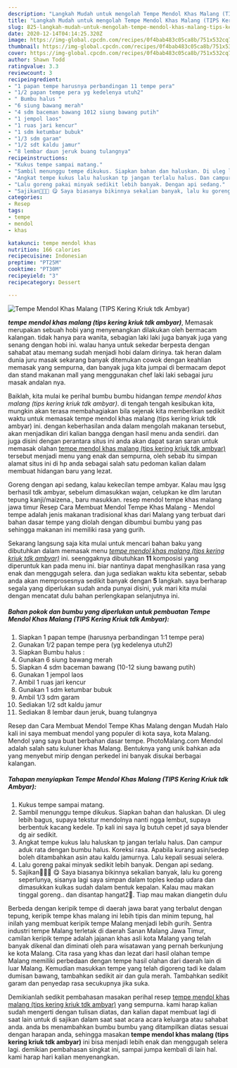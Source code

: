 ```yaml
---
description: "Langkah Mudah untuk mengolah Tempe Mendol Khas Malang (TIPS Kering Kriuk tdk Ambyar) yang Lezat Sekali"
title: "Langkah Mudah untuk mengolah Tempe Mendol Khas Malang (TIPS Kering Kriuk tdk Ambyar) yang Lezat Sekali"
slug: 825-langkah-mudah-untuk-mengolah-tempe-mendol-khas-malang-tips-kering-kriuk-tdk-ambyar-yang-lezat-sekali
date: 2020-12-14T04:14:25.320Z
image: https://img-global.cpcdn.com/recipes/0f4bab483c05ca8b/751x532cq70/tempe-mendol-khas-malang-tips-kering-kriuk-tdk-ambyar-foto-resep-utama.jpg
thumbnail: https://img-global.cpcdn.com/recipes/0f4bab483c05ca8b/751x532cq70/tempe-mendol-khas-malang-tips-kering-kriuk-tdk-ambyar-foto-resep-utama.jpg
cover: https://img-global.cpcdn.com/recipes/0f4bab483c05ca8b/751x532cq70/tempe-mendol-khas-malang-tips-kering-kriuk-tdk-ambyar-foto-resep-utama.jpg
author: Shawn Todd
ratingvalue: 3.3
reviewcount: 3
recipeingredient:
- "1 papan tempe harusnya perbandingan 11 tempe pera"
- "1/2 papan tempe pera yg kedelenya utuh2"
- " Bumbu halus "
- "6 siung bawang merah"
- "4 sdm baceman bawang 1012 siung bawang putih"
- "1 jempol laos"
- "1 ruas jari kencur"
- "1 sdm ketumbar bubuk"
- "1/3 sdm garam"
- "1/2 sdt kaldu jamur"
- "8 lembar daun jeruk buang tulangnya"
recipeinstructions:
- "Kukus tempe sampai matang."
- "Sambil menunggu tempe dikukus. Siapkan bahan dan haluskan. Di uleg lebih bagus, supaya tekstur mendolnya nanti ngga lembut, supaya berbentuk kacang kedele. Tp kali ini saya lg butuh cepet jd saya blender dg air sedikit."
- "Angkat tempe kukus lalu haluskan tp jangan terlalu halus. Dan campur aduk rata dengan bumbu halus. Koreksi rasa. Apabila kurang asin/sedep boleh ditambahkan asin atau kaldu jamurnya. Lalu kepali sesuai selera."
- "Lalu goreng pakai minyak sedikit lebih banyak. Dengan api sedang."
- "Sajikan🥰🥰🥰 😋 Saya biasanya bikinnya sekalian banyak, lalu ku goreng seperlunya, sisanya lagi saya simpan dalam toples kedap udara dan dimasukkan kulkas sudah dalam bentuk kepalan. Kalau mau makan tinggal goreng.. dan disantap hangat2🤤. Tiap mau makan diangetin dulu"
categories:
- Resep
tags:
- tempe
- mendol
- khas

katakunci: tempe mendol khas 
nutrition: 166 calories
recipecuisine: Indonesian
preptime: "PT25M"
cooktime: "PT30M"
recipeyield: "3"
recipecategory: Dessert

---
```



![Tempe Mendol Khas Malang (TIPS Kering Kriuk tdk Ambyar)](https://img-global.cpcdn.com/recipes/0f4bab483c05ca8b/751x532cq70/tempe-mendol-khas-malang-tips-kering-kriuk-tdk-ambyar-foto-resep-utama.jpg)

<b><i>tempe mendol khas malang (tips kering kriuk tdk ambyar)</i></b>, Memasak merupakan sebuah hobi yang menyenangkan dilakukan oleh bermacam kalangan. tidak hanya para wanita, sebagian laki laki juga banyak juga yang senang dengan hobi ini. walau hanya untuk sekedar berpesta dengan sahabat atau memang sudah menjadi hobi dalam dirinya. tak heran dalam dunia juru masak sekarang banyak ditemukan cowok dengan keahlian memasak yang sempurna, dan banyak juga kita jumpai di bermacam depot dan stand makanan mall yang menggunakan chef laki laki sebagai juru masak andalan nya.

Baiklah, kita mulai ke perihal bumbu bumbu hidangan <i>tempe mendol khas malang (tips kering kriuk tdk ambyar)</i>. di tengah tengah kesibukan kita, mungkin akan terasa membahagiakan bila sejenak kita memberikan sedikit waktu untuk memasak tempe mendol khas malang (tips kering kriuk tdk ambyar) ini. dengan keberhasilan anda dalam mengolah makanan tersebut, akan menjadikan diri kalian bangga dengan hasil menu anda sendiri. dan juga disini dengan perantara situs ini anda akan dapat saran saran untuk memasak olahan <u>tempe mendol khas malang (tips kering kriuk tdk ambyar)</u> tersebut menjadi menu yang enak dan sempurna, oleh sebab itu simpan alamat situs ini di hp anda sebagai salah satu pedoman kalian dalam membuat hidangan baru yang lezat.

Goreng dengan api sedang, kalau kekecilan tempe ambyar. Kalau mau lgsg berhasil tdk ambyar, sebelum dimasukkan wajan, celupkan ke dlm larutan tepung kanji/maizena., baru masukkan. resep mendol tempe khas malang jawa timur Resep Cara Membuat Mendol Tempe Khas Malang - Mendol tempe adalah jenis makanan tradisional khas dari Malang yang terbuat dari bahan dasar tempe yang diolah dengan dibumbui bumbu yang pas sehingga makanan ini memiliki rasa yang gurih.


Sekarang langsung saja kita mulai untuk mencari bahan baku yang dibutuhkan dalam memasak menu <u><i>tempe mendol khas malang (tips kering kriuk tdk ambyar)</i></u> ini. seenggaknya dibutuhkan <b>11</b> komposisi yang diperuntuk kan pada menu ini. biar nantinya dapat menghasilkan rasa yang enak dan menggugah selera. dan juga sediakan waktu kita sebentar, sebab anda akan memprosesnya sedikit banyak dengan <b>5</b> langkah. saya berharap segala yang diperlukan sudah anda punyai disini, yuk mari kita mulai dengan mencatat dulu bahan perlengkapan selanjutnya ini.

<!--inarticleads1-->

##### Bahan pokok dan bumbu yang diperlukan untuk pembuatan Tempe Mendol Khas Malang (TIPS Kering Kriuk tdk Ambyar):

1. Siapkan 1 papan tempe (harusnya perbandingan 1:1 tempe pera)
1. Gunakan 1/2 papan tempe pera (yg kedelenya utuh2)
1. Siapkan  Bumbu halus :
1. Gunakan 6 siung bawang merah
1. Siapkan 4 sdm baceman bawang (10-12 siung bawang putih)
1. Gunakan 1 jempol laos
1. Ambil 1 ruas jari kencur
1. Gunakan 1 sdm ketumbar bubuk
1. Ambil 1/3 sdm garam
1. Sediakan 1/2 sdt kaldu jamur
1. Sediakan 8 lembar daun jeruk, buang tulangnya


Resep dan Cara Membuat Mendol Tempe Khas Malang dengan Mudah Halo kali ini saya membuat mendol yang populer di kota saya, kota Malang. Mendol yang saya buat berbahan dasar tempe. PhotoMalang.com Mendol adalah salah satu kuluner khas Malang. Bentuknya yang unik bahkan ada yang menyebut mirip dengan perkedel ini banyak disukai berbagai kalangan. 

<!--inarticleads2-->

##### Tahapan menyiapkan Tempe Mendol Khas Malang (TIPS Kering Kriuk tdk Ambyar):

1. Kukus tempe sampai matang.
1. Sambil menunggu tempe dikukus. Siapkan bahan dan haluskan. Di uleg lebih bagus, supaya tekstur mendolnya nanti ngga lembut, supaya berbentuk kacang kedele. Tp kali ini saya lg butuh cepet jd saya blender dg air sedikit.
1. Angkat tempe kukus lalu haluskan tp jangan terlalu halus. Dan campur aduk rata dengan bumbu halus. Koreksi rasa. Apabila kurang asin/sedep boleh ditambahkan asin atau kaldu jamurnya. Lalu kepali sesuai selera.
1. Lalu goreng pakai minyak sedikit lebih banyak. Dengan api sedang.
1. Sajikan🥰🥰🥰 😋 Saya biasanya bikinnya sekalian banyak, lalu ku goreng seperlunya, sisanya lagi saya simpan dalam toples kedap udara dan dimasukkan kulkas sudah dalam bentuk kepalan. Kalau mau makan tinggal goreng.. dan disantap hangat2🤤. Tiap mau makan diangetin dulu


Berbeda dengan keripik tempe di daerah jawa barat yang terbalut dengan tepung, keripik tempe khas malang ini lebih tipis dan minim tepung, hal inilah yang membuat keripik tempe Malang menjadi lebih gurih. Sentra industri tempe Malang terletak di daerah Sanan Malang Jawa Timur, camilan keripik tempe adalah jajanan khas asli kota Malang yang telah banyak dikenal dan diminati oleh para wisatawan yang pernah berkunjung ke kota Malang. Cita rasa yang khas dan lezat dari hasil olahan tempe Malang memiliki perbedaan dengan tempe hasil olahan dari daerah lain di luar Malang. Kemudian masukkan tempe yang telah digoreng tadi ke dalam dumisan bawang, tambahkan sedikit air dan gula merah. Tambahkan sedikit garam dan penyedap rasa secukupnya jika suka. 

Demikianlah sedikit pembahasan masakan perihal resep <u>tempe mendol khas malang (tips kering kriuk tdk ambyar)</u> yang sempurna. kami harap kalian sudah mengerti dengan tulisan diatas, dan kalian dapat membuat lagi di saat lain untuk di sajikan dalam saat saat acara acara keluarga atau sahabat anda. anda bs menambahkan bumbu bumbu yang ditampilkan diatas sesuai dengan harapan anda, sehingga masakan <b>tempe mendol khas malang (tips kering kriuk tdk ambyar)</b> ini bisa menjadi lebih enak dan menggugah selera lagi. demikian pembahasan singkat ini, sampai jumpa kembali di lain hal. kami harap hari kalian menyenangkan.
